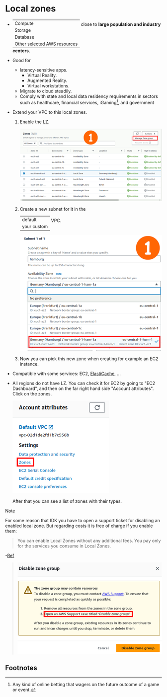 # Local zones

- <table style="display: inline;"><tr><td>Compute</td></tr><tr><td>Storage</td></tr><tr><td>Database</td></tr><tr><td>Other selected AWS resources</td></tr></table> close to <b>large population and industry centers</b>.
- Good for
  - latency-sensitive apps.
    - Virtual Reality.
    - Augmented Reality.
    - Virtual workstations.
  - Migrate to cloud steadily.
  - Comply with state and local data residency requirements in sectors such as healthcare, financial services, iGaming[^1], and government
- Extend your VPC to this local zones.

  1. Enable the LZ.

     ![Enabling local zone](./enable-lz.gif)

  2. Create a new subnet for it in the <table style="display: inline;"><tr><td>default</td></tr><tr><td>your custom</td></tr></table> VPC.

     ![Create subnet for the newly added local zone](./create-subnet.gif)

  3. Now you can pick this new zone when creating for example an EC2 instance.

- Compatible with some services: EC2, [ElastiCache](../ElastiCache/README.md), ...
- All regions do not have LZ. You can check it for EC2 by going to "EC2 Dashboard", and then on the far right hand side "Account attributes". Click on the zones.

  ![Zones](./zones.png)

  After that you can see a list of zones with their types.

> [!NOTE]
>
> For some reason that IDK you have to open a support ticket for disabling an enabled local zone. But regarding costs it is free of charge if you enable them:
>
> > You can enable Local Zones without any additional fees. You pay only for the services you consume in Local Zones.
>
> \-[Ref](https://aws.amazon.com/about-aws/global-infrastructure/localzones/features/#:~:text=AWS%20services,-You%20can%20use&text=You%20can%20enable%20Local%20Zones,you%20consume%20in%20Local%20Zones.)
>
> > ![Disabling local zone message](./disabling-lz.png)

## Footnotes

[^1]: Any kind of online betting that wagers on the future outcome of a game or event.
